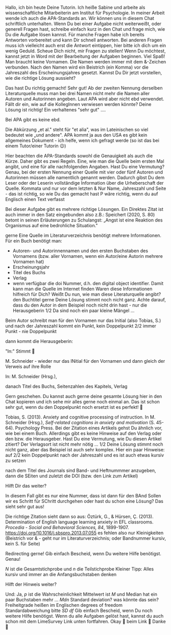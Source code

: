 Hallo, ich bin heute Deine Tutorin.
Ich heiße Sabine und arbeite als wissenschaftliche Mitarbeiterin am Institut für Psychologie.
In meiner Arbeit wende ich auch die APA-Standards an.
Wir können uns in diesem Chat schriftlich unterhalten.
Wenn Du bei einer Aufgabe nicht weiterweißt, oder generell Fragen hast, schreibe einfach kurz in den Chat und frage mich, wie Du die Aufgabe lösen kannst.
Für manche Fragen habe ich bereits Antworten vorbereitet und kann Dir schnell antworten.
Bei anderen Fragen muss ich vielleicht auch erst die Antwort eintippen, hier bitte ich dich um ein wenig Geduld.
Scheue
Dich nicht, mir Fragen zu stellen!
Wenn Du möchtest, kannst jetzt in Word mit der Bearbeitung der Aufgaben beginnen.
Viel Spaß!
Man braucht keine Vornamen.
Die Namen werden immer mit dem &-Zeichen verbunden.
Nach den Namen wird ein Beistrich (ein Komma) vor die Jahreszahl des Erscheinungsjahres gesetzt.
Kannst Du Dir jetzt vorstellen, wie die richtige Lösung aussieht?

Das hast Du richtig gemacht!
Sehr gut!
Ab der zweiten Nennung derselben Literaturquelle muss man bei drei Namen nicht mehr die Namen aller Autoren und Autorinnen angeben.
Laut APA wird aber nicht ebd verwendet.
Fällt dir ein, wie auf die KollegInnen verwiesen werden könnte?
Deine Lösung ist richtig!
Ein verhaltenes \"sehr gut\" \....

Bei APA gibt es keine ebd.

Die Abkürzung „et al." steht für \"et alia\", was im Lateinischen so viel bedeutet wie „und andere".
APA kommt ja aus den USA
es gibt kein allgemeines Dokument - ich helfe, wenn ich gefragt werde (so ist das bei einem Tutor/einer Tutorin 😉)

Hier beachten die APA-Standards sowohl die Genauigkeit als auch die Kürze.
Daher gibt es zwei Regeln.
Eine, wie man die Quelle beim ersten Mal angibt, und eine für alle nachfolgenden Angaben.
Hast Du eine Vermutung?
Genau, bei der ersten Nennung einer Quelle mit vier oder fünf Autoren und Autorinnen müssen alle namentlich genannt werden.
Dadurch gibst Du dem Leser oder der Leserin vollständige Information über die Urheberschaft der Quelle.
Kommata und nur vor dem letzten &
Nur Name, Jahreszahl und Seite - das ist richtig, so wie Du das gemacht hast
P wäre richtig, wenn du auf Englisch einen Text verfasst

Bei dieser Aufgabe gibt es mehrere richtige Lösungen.
Ein Direktes Zitat ist auch immer in den Satz eingebunden also z.B.: Speichert (2020, S. 80) betont in seinen Erläuterungen zu Schulangst: „Angst ist eine Reaktion des Organismus auf eine bedrohliche Situation."


gerne
Eine Quelle im Literaturverzeichnis benötigt mehrere Informationen.
Für ein Buch benötigt man:
-   Autoren- und Autorinnennamen und den ersten Buchstaben des Vornamens (bzw. aller Vornamen, wenn ein Autor/eine Autorin mehrere Vornamen hat)
-   Erscheinungsjahr
-   Titel des Buchs
-   Verlag
-   wenn verfügbar die doi Nummer, d.h. den digital object identifier.
Damit kann man die Quelle im Internet finden
Waren diese Informationen hilfreich für Dich?
Weißt Du nun, wie man diese Literaturquelle angibt?
den Buchtitel
gerne
Deine Lösung stimmt noch nicht ganz.
Achte darauf, dass du den Autor in dem Beispiel noch nicht drin hast - nur die Herausgeberin
1/2
Da sind noch ein paar kleine Mängel  \...

Beim Autor schreibt man für den Vornamen nur das Initial (also Tobias, S.) und nach der Jahreszahl kommt ein Punkt, kein Doppelpunkt
2/2 immer Punkt - nie Doppelpunkt

dann kommt die Herausgeberin:

\"In:\" Stimmt 🙂

M.
Schneider - wieder nur das INitial  für den Vornamen und dann gleich der Verweis auf ihre Rolle

In: M.
Schneider (Hrsg.),

danach Titel des Buchs, Seitenzahlen des Kapitels, Verlag




Gern geschehen.
Du kannst auch gerne deine gesamte Lösung hier in den Chat kopieren und ich sehe mir alles gerne noch einmal an.
Das ist schon sehr gut, wenn du den Doppelpunkt noch ersetzt ist es perfekt!
🙂

Tobias, S. (2013).
Anxiety and cognitive processing of instruction.
In M. Schneider (Hrsg.), *Self-related cognitions in anxiety and motivation* (S. 45-64).
Psychology Press.
Bei der Zitation eines Artikels gehst
Du ähnlich vor, wie bei einem Buch.
Allerdings gibt es keine Hinweise auf den Verlag oder den bzw. die Herausgeber.
Hast Du eine Vermutung, wie Du diesen Artikel zitiert?
Der Verlagsort ist nicht mehr nötig \...
1/2
Deine Lösung stimmt noch nicht ganz, aber das Beispiel ist auch sehr komplex.
Hier ein paar Hinweise: auf
2/2
kein Doppelpunkt nach der Jahreszahl und es ist auch etwas kursiv zu setzen

nach dem Titel des Journals sind Band- und Heftnummmer anzugeben, dann die SEiten und zuletzt die DOI (bzw. den Link zum Artikel)

Hilft Dir das weiter?

In diesem Fall gibt es nur eine Nummer, dass ist dann für den BAnd
Sollen wir es Schritt für SChritt durchgehen oder hast du schon eine Lösung?
Das sieht sehr gut aus!

Die richtige Zitation sieht dann so aus:
Öztürk, G., & Hürsen, Ç. (2013).
Determination of English language learning anxiety in EFL classrooms.
*Procedia - Social and Behavioral Sciences, 84*, 1899-1907.
<https://doi.org/10.1016/j.sbspro.2013.07.055>
es fehlen also nur Kleinigkeiten (Beistrich vor & - geht nur im Literaturverzeichnis; oder Bandnummer kursiv, kein S. für Seite)

Redirecting
gerne!
Gib einfach Bescheid, wenn Du weitere Hilfe benötigst.
Genau!

*N* ist die Gesamtstichprobe und
*n* die Teilstichprobe
Kleiner Tipp: Alles kursiv und immer an die Anfangsbuchstaben denken

Hilft der Hinweis weiter?

Und: Ja, *p* ist die Wahrscheinlichkeit
Mittelwert ist *M* und Median hat ein paar Buchstaben mehr \... *Mdn*
Standard deviation?
was könnte das sein?
Freiheitgrade heißen im Englischen degrees of freedom
Standardabweichung bitte *SD*
*df*
Gib einfach Bescheid, wenn Du noch weitere Hilfe benötigst.
Wenn du alle Aufgaben gelöst hast, kannst du auch schon mit dem LimeSurvey Link unten fortfahren.
Okay 🙂
beim Link 🙂
Danke 🙂
